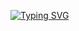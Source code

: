 [![Typing SVG](https://readme-typing-svg.demolab.com?font=Fira+Code&pause=1000&width=435&lines=Hi+Bro+.+.+.++I'm+Belurus)](https://git.io/typing-svg)
